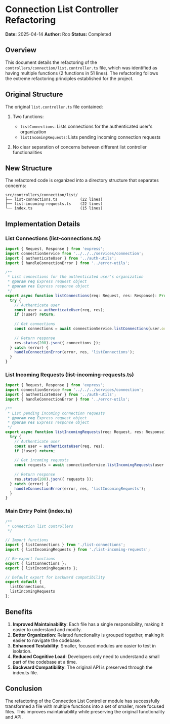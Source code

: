 # Connection List Controller Refactoring

**Date:** 2025-04-14
**Author:** Roo
**Status:** Completed

## Overview

This document details the refactoring of the `controllers/connection/list.controller.ts` file, which was identified as having multiple functions (2 functions in 51 lines). The refactoring follows the extreme refactoring principles established for the project.

## Original Structure

The original `list.controller.ts` file contained:

1. Two functions:
   - `listConnections`: Lists connections for the authenticated user's organization
   - `listIncomingRequests`: Lists pending incoming connection requests

2. No clear separation of concerns between different list controller functionalities

## New Structure

The refactored code is organized into a directory structure that separates concerns:

```
src/controllers/connection/list/
├── list-connections.ts          (22 lines)
├── list-incoming-requests.ts    (22 lines)
└── index.ts                     (15 lines)
```

## Implementation Details

### List Connections (list-connections.ts)

```typescript
import { Request, Response } from 'express';
import connectionService from '../../../services/connection';
import { authenticateUser } from '../auth-utils';
import { handleConnectionError } from '../error-utils';

/**
 * List connections for the authenticated user's organization
 * @param req Express request object
 * @param res Express response object
 */
export async function listConnections(req: Request, res: Response): Promise<void> {
  try {
    // Authenticate user
    const user = authenticateUser(req, res);
    if (!user) return;
    
    // Get connections
    const connections = await connectionService.listConnections(user.orgId);
    
    // Return response
    res.status(200).json({ connections });
  } catch (error) {
    handleConnectionError(error, res, 'listConnections');
  }
}
```

### List Incoming Requests (list-incoming-requests.ts)

```typescript
import { Request, Response } from 'express';
import connectionService from '../../../services/connection';
import { authenticateUser } from '../auth-utils';
import { handleConnectionError } from '../error-utils';

/**
 * List pending incoming connection requests
 * @param req Express request object
 * @param res Express response object
 */
export async function listIncomingRequests(req: Request, res: Response): Promise<void> {
  try {
    // Authenticate user
    const user = authenticateUser(req, res);
    if (!user) return;
    
    // Get incoming requests
    const requests = await connectionService.listIncomingRequests(user.orgId);
    
    // Return response
    res.status(200).json({ requests });
  } catch (error) {
    handleConnectionError(error, res, 'listIncomingRequests');
  }
}
```

### Main Entry Point (index.ts)

```typescript
/**
 * Connection list controllers
 */

// Import functions
import { listConnections } from './list-connections';
import { listIncomingRequests } from './list-incoming-requests';

// Re-export functions
export { listConnections };
export { listIncomingRequests };

// Default export for backward compatibility
export default {
  listConnections,
  listIncomingRequests
};
```

## Benefits

1. **Improved Maintainability**: Each file has a single responsibility, making it easier to understand and modify.
2. **Better Organization**: Related functionality is grouped together, making it easier to navigate the codebase.
3. **Enhanced Testability**: Smaller, focused modules are easier to test in isolation.
4. **Reduced Cognitive Load**: Developers only need to understand a small part of the codebase at a time.
5. **Backward Compatibility**: The original API is preserved through the index.ts file.

## Conclusion

The refactoring of the Connection List Controller module has successfully transformed a file with multiple functions into a set of smaller, more focused files. This improves maintainability while preserving the original functionality and API.